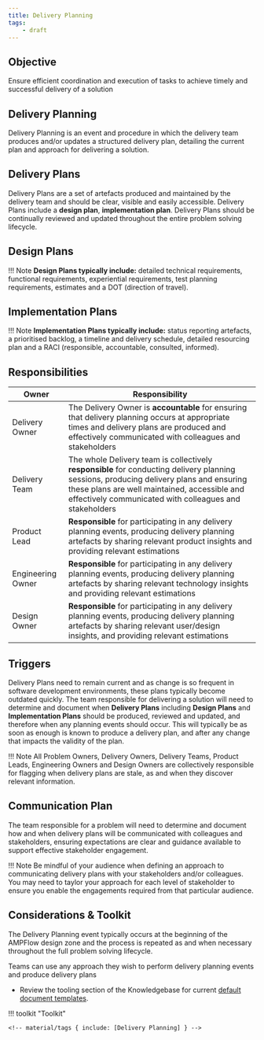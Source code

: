 ```yaml
---
title: Delivery Planning
tags: 
    - draft
---
```


## Objective

Ensure efficient coordination and execution of tasks to achieve timely and successful delivery of a solution 

## Delivery Planning

Delivery Planning is an event and procedure in which the delivery team produces and/or updates a structured delivery plan, detailing the current plan and approach for delivering a solution.


## Delivery Plans

Delivery Plans are a set of artefacts produced and maintained by the delivery team and should be clear, visible and easily accessible. Delivery Plans include a **design plan**, **implementation plan**. Delivery Plans should be continually reviewed and updated throughout the entire problem solving lifecycle. 

## Design Plans

!!! Note
    **Design Plans typically include:** detailed technical requirements, functional requirements, experiential requirements, test planning requirements, estimates and a DOT (direction of travel).

## Implementation Plans

!!! Note
    **Implementation Plans typically include:** status reporting artefacts, a prioritised backlog, a timeline and delivery schedule, detailed resourcing plan and a RACI (responsible, accountable, consulted, informed).


## Responsibilities

| Owner                 | Responsibility |
|---|---|
| Delivery Owner        | The Delivery Owner is **accountable** for ensuring that delivery planning occurs at appropriate times and delivery plans are produced and effectively communicated with colleagues and stakeholders |
| Delivery Team         | The whole Delivery team is collectively **responsible** for conducting delivery planning sessions, producing delivery plans and ensuring these plans are well maintained, accessible and effectively communicated with colleagues and stakeholders |
| Product Lead          | **Responsible** for participating in any delivery planning events, producing delivery planning artefacts by sharing relevant product insights and providing relevant estimations |
| Engineering Owner     | **Responsible** for participating in any delivery planning events, producing delivery planning artefacts by sharing relevant technology  insights and providing relevant estimations |
| Design Owner          | **Responsible** for participating in any delivery planning events, producing delivery planning artefacts by sharing relevant user/design   insights, and providing relevant estimations |

## Triggers

Delivery Plans need to remain current and as change is so frequent in software development environments, these plans typically become outdated quickly.
The team responsible for delivering a solution will need to determine and document when **Delivery Plans** including **Design Plans** and **Implementation Plans** should be produced, reviewed and updated, and therefore when any planning events should occur. This will typically be as soon as enough is known to produce a delivery plan, and after any change that impacts the validity of the plan. 

!!! Note
    All Problem Owners, Delivery Owners, Delivery Teams, Product Leads, Engineering Owners and Design Owners are collectively responsible for flagging when delivery plans are stale, as and when they discover relevant information.

## Communication Plan

The team responsible for a problem will need to determine and document how and when delivery plans will be communicated with colleagues and stakeholders, ensuring expectations are clear and guidance available to support effective stakeholder engagement.  

!!! Note
    Be mindful of your audience when defining an approach to communicating delivery plans with your stakeholders and/or colleagues. You may need to taylor your approach for each level of stakeholder to ensure you enable the engagements required from that particular audience.

## Considerations & Toolkit 

The Delivery Planning event typically occurs at the beginning of the AMPFlow design zone and the process is repeated as and when necessary throughout the full problem solving lifecycle. 

Teams can use any approach they wish to perform delivery planning events and produce delivery plans

- Review the tooling section of the Knowledgebase for current [default document templates](https://knowledgebase.platformdev.amdigital.co.uk/Tools-and-Providers/AMPFlow-Governance/).

!!! toolkit "Toolkit"

    <!-- material/tags { include: [Delivery Planning] } -->